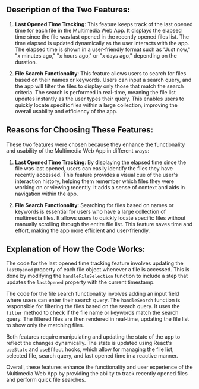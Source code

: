 ## Description of the Two Features:

1. **Last Opened Time Tracking**: This feature keeps track of the last opened time for each file in the Multimedia Web App. It displays the elapsed time since the file was last opened in the recently opened files list. The time elapsed is updated dynamically as the user interacts with the app. The elapsed time is shown in a user-friendly format such as "Just now," "x minutes ago," "x hours ago," or "x days ago," depending on the duration.

2. **File Search Functionality**: This feature allows users to search for files based on their names or keywords. Users can input a search query, and the app will filter the files to display only those that match the search criteria. The search is performed in real-time, meaning the file list updates instantly as the user types their query. This enables users to quickly locate specific files within a large collection, improving the overall usability and efficiency of the app.

## Reasons for Choosing These Features:

These two features were chosen because they enhance the functionality and usability of the Multimedia Web App in different ways:

1. **Last Opened Time Tracking**: By displaying the elapsed time since the file was last opened, users can easily identify the files they have recently accessed. This feature provides a visual cue of the user's interaction history, helping them remember which files they were working on or viewing recently. It adds a sense of context and aids in navigation within the app.

2. **File Search Functionality**: Searching for files based on names or keywords is essential for users who have a large collection of multimedia files. It allows users to quickly locate specific files without manually scrolling through the entire file list. This feature saves time and effort, making the app more efficient and user-friendly.

## Explanation of How the Code Works:

The code for the last opened time tracking feature involves updating the `lastOpened` property of each file object whenever a file is accessed. This is done by modifying the `handleFileSelection` function to include a step that updates the `lastOpened` property with the current timestamp.

The code for the file search functionality involves adding an input field where users can enter their search query. The `handleSearch` function is responsible for filtering the files based on the search query. It uses the `filter` method to check if the file name or keywords match the search query. The filtered files are then rendered in real-time, updating the file list to show only the matching files.

Both features require manipulating and updating the state of the app to reflect the changes dynamically. The state is updated using React's `useState` and `useEffect` hooks, which allow for managing the file list, selected file, search query, and last opened time in a reactive manner.

Overall, these features enhance the functionality and user experience of the Multimedia Web App by providing the ability to track recently opened files and perform quick file searches.